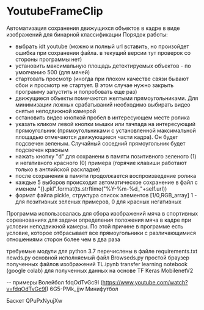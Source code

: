 # YoutubeFrameClip
Автоматизация сохранения движущихся объектов в кадре в виде изображений для бинарной классификации
Порядок работы:
- выбрать idt youtube (можно и полный url вставить, но произойдет ошибка при сохранении файла. в текущий версии тут проверок со стороны программы нет)
- установить максимальную площадь детектируемых объектов - по умолчанию 500 (для мячей)
- стартовать просмотр (иногда при плохом качестве связи бывают сбои и просмотр не стартует. В этом случае нужно закрыть программу запустить и попробовать еще раз)
- движущиеся объекты помечаются желтыми прямоугольниками. Для минимизации ложных срабатываний необходимо выбирать видео снятые неподвижной камерой
- остановить видео кнопкой пробел в интересующем месте ролика
- указать кликом левой кнопки мышки или тачпада на интересующий прямоугольник (прямоугольниками с установленной максимальной площадью отмечаются движующиеся части кадра). Он будет подсвечен зеленым. Случайный соседний прямоугольник будет подсвечен красным
- нажать кнопку "d" для сохранени в памяти позитивного зеленого (1) и негативного красного (0) примера (горячие клавиши работают только в английской раскладке)
- после сохранения в памяти продолжается воспроизведение ролика
- каждые 5 выборов происходит автоматическое сохранение в файл с именем "{}.pkl".format(ts.strftime("%Y-%m-%d_"+self.url)) 
- формат файла pickle, структура список элементов [1/0,RGB_array] 1 - для позитивных зеленых примеров, 0 для красных негативных

Программа использовалась для сбора изображений мяча в спортивных соревнованиях для задачи определения положения мяча в кадре при условии неподвижной камеры. По этой причине в программе есть условие, которое отбрасывает все прямоугольники с различающимися отношениями сторон более чем в два раза

требуемые модули для python 3.7 перечислены в файле requirements.txt
newds.py основной исполняемый файл
Browseds.py простой браузер полученных файлов изображений
TL.ipynb transfer learning notebook (google colab) для полученных данных на основе TF Keras MobilenetV2 

-- примеры
Волейбол fdqOdTvGc9I (https://www.youtube.com/watch?v=fdqOdTvGc9I)
6G5-PMk_jjw
Минифутбол 

Баскет
QPuPxNyujXw